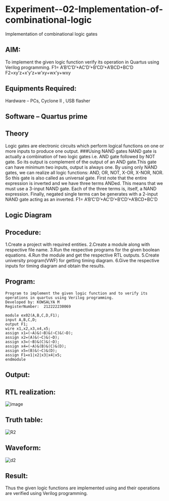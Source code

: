 # Experiment--02-Implementation-of-combinational-logic
Implementation of combinational logic gates
 
## AIM:
To implement the given logic function verify its operation in Quartus using Verilog programming.
 F1= A’B’C’D’+AC’D’+B’CD’+A’BCD+BC’D
F2=xy’z+x’y’z+w’xy+wx’y+wxy 
## Equipments Required:
Hardware – PCs, Cyclone II , USB flasher
## Software – Quartus prime
## Theory
 Logic gates are electronic circuits which perform logical functions on one or more inputs to produce one output. ###Using NAND gates NAND gate is actually a combination of two logic gates i.e. AND gate followed by NOT gate. So its output is complement of the output of an AND gate.This gate can have minimum two inputs, output is always one. By using only NAND gates, we can realize all logic functions: AND, OR, NOT, X-OR, X-NOR, NOR. So this gate is also called as universal gate. First note that the entire expression is inverted and we have three terms ANDed. This means that we must use a 3-input NAND gate. Each of the three terms is, itself, a NAND expression. Finally, negated single terms can be generates with a 2-input NAND gate acting as an inverted. F1= A’B’C’D’+AC’D’+B’CD’+A’BCD+BC’D
## Logic Diagram
## Procedure:
1.Create a project with required entities.
2.Create a module along with respective file name.
3.Run the respective programs for the given boolean equations.
4.Run the module and get the respective RTL outputs.
5.Create university program(VWF) for getting timing diagram.
6.Give the respective inputs for timing diagram and obtain the results.
## Program:
```
Program to implement the given logic function and to verify its operations in quartus using Verilog programming.
Developed by: KOWSALYA M
RegisterNumber:  212222230069

module ex02(A,B,C,D,F1);
input A,B,C,D;
output F1;
wire x1,x2,x3,x4,x5;
assign x1=(~A)&(~B)&(~C)&(~D);
assign x2=(A)&(~C)&(~D);
assign x3=(~B)&(C)&(~D);
assign x4=(~A)&(B)&(C)&(D);
assign x5=(B)&(~C)&(D);
assign F1=x1|x2|x3|x4|x5;
endmodule
```
## Output:
## RTL realization:
![image](https://github.com/Kowsalyasathya/Experiment--02-Implementation-of-combinational-logic-/assets/118671457/921fee7e-c452-49db-a034-3b5731ac6666)
## Truth table:









![R2](https://github.com/Kowsalyasathya/Experiment--02-Implementation-of-combinational-logic-/assets/118671457/7c1a0e81-4a43-4395-9949-53d8ef02e61b)
## Waveform:
![d2](https://github.com/Kowsalyasathya/Experiment--02-Implementation-of-combinational-logic-/assets/118671457/96d90011-ab1e-4539-af2d-4020c9c21a41)
## Result:
Thus the given logic functions are implemented using  and their operations are verified using Verilog programming.
